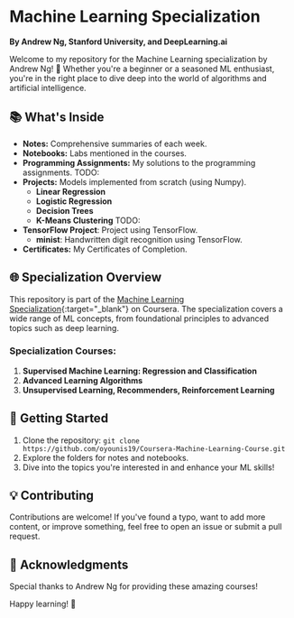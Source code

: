 # Machine Learning Specialization 
**By Andrew Ng, Stanford University, and DeepLearning.ai**

Welcome to my repository for the Machine Learning specialization by Andrew Ng! 🤖 Whether you're a beginner or a seasoned ML enthusiast, you're in the right place to dive deep into the world of algorithms and artificial intelligence.

## 📚 What's Inside

- **Notes:** Comprehensive summaries of each week.
- **Notebooks:** Labs mentioned in the courses.
- **Programming Assignments:** My solutions to the programming assignments. TODO:
- **Projects:** Models implemented from scratch (using Numpy).
    - **Linear Regression**
    - **Logistic Regression**
    - **Decision Trees**
    - **K-Means Clustering** TODO:
- **TensorFlow Project**: Project using TensorFlow.
    - **minist**: Handwritten digit recognition using TensorFlow.
- **Certificates:** My Certificates of Completion.

## 🌐 Specialization Overview

This repository is part of the [Machine Learning Specialization](https://www.coursera.org/specializations/machine-learning-introduction){:target="_blank"} on Coursera. The specialization covers a wide range of ML concepts, from foundational principles to advanced topics such as deep learning.

### Specialization Courses:

1. **Supervised Machine Learning: Regression and Classification**
2. **Advanced Learning Algorithms**
3. **Unsupervised Learning, Recommenders, Reinforcement Learning**

## 🚀 Getting Started

1. Clone the repository: `git clone https://github.com/oyounis19/Coursera-Machine-Learning-Course.git`
2. Explore the folders for notes and notebooks.
3. Dive into the topics you're interested in and enhance your ML skills!

## 💡 Contributing

Contributions are welcome! If you've found a typo, want to add more content, or improve something, feel free to open an issue or submit a pull request.

## 🌟 Acknowledgments

Special thanks to Andrew Ng for providing these amazing courses!

Happy learning! 🚀
